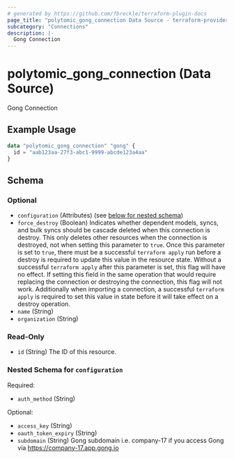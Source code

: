 ```yaml
---
# generated by https://github.com/fbreckle/terraform-plugin-docs
page_title: "polytomic_gong_connection Data Source - terraform-provider-polytomic"
subcategory: "Connections"
description: |-
  Gong Connection
---
```


# polytomic_gong_connection (Data Source)

Gong Connection

## Example Usage

```terraform
data "polytomic_gong_connection" "gong" {
  id = "aab123aa-27f3-abc1-9999-abcde123a4aa"
}
```

<!-- schema generated by tfplugindocs -->
## Schema

### Optional

- `configuration` (Attributes) (see [below for nested schema](#nestedatt--configuration))
- `force_destroy` (Boolean) Indicates whether dependent models, syncs, and bulk syncs should be cascade deleted when this connection is destroy. This only deletes other resources when the connection is destroyed, not when setting this parameter to `true`. Once this parameter is set to `true`, there must be a successful `terraform apply` run before a destroy is required to update this value in the resource state. Without a successful `terraform apply` after this parameter is set, this flag will have no effect. If setting this field in the same operation that would require replacing the connection or destroying the connection, this flag will not work. Additionally when importing a connection, a successful `terraform apply` is required to set this value in state before it will take effect on a destroy operation.
- `name` (String)
- `organization` (String)

### Read-Only

- `id` (String) The ID of this resource.

<a id="nestedatt--configuration"></a>
### Nested Schema for `configuration`

Required:

- `auth_method` (String)

Optional:

- `access_key` (String)
- `oauth_token_expiry` (String)
- `subdomain` (String) Gong subdomain i.e. company-17 if you access Gong via https://company-17.app.gong.io



